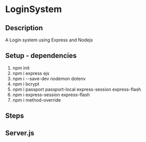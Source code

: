 # LoginSystem

## Description
A Login system using Express and Nodejs

## Setup - dependencies
1. npm init
2. npm i express ejs
3. npm i --save-dev nodemon dotenv
4. npm i bcrypt
5. npm i passport passport-local express-session express-flash
5. npm i express-session express-flash
6. npm i method-override

## Steps


## Server.js
